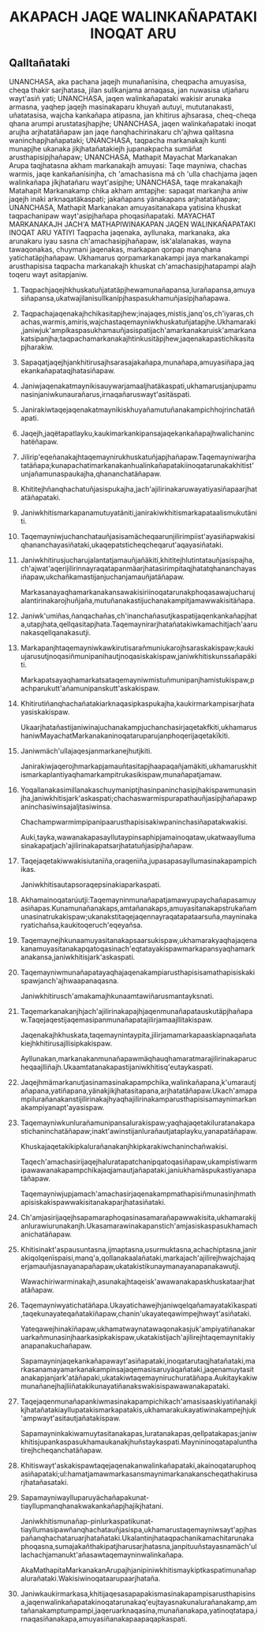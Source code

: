 <h1 align='center'>AKAPACH JAQE WALINKAÑAPATAKI INOQAT ARU</h1>
<h2>Qalltañataki</h2>
<p>UNANCHASA, aka pachana jaqejh munañanïsina, cheqpacha amuyasisa, cheqa thakir sarjhatasa, jilan sullkanjama arnaqasa, jan nuwasisa utjañaru wayt'asiñ yati;
UNANCHASA, jaqen walinkañapataki wakisir arunaka armasna, yaqhep jaqejh masinakaparu khuyañ autuyi, mututanakasti, uñatatasisa, wajcha kankañapa atipasna, jan khitirus ajhsarasa, cheq-cheqa qhana arumpi arustatasjhapjhe;
UNANCHASA, jaqen walinkañapataki inoqat arujha arjhatatäñapaw jan jaqe ñanqhachirinakaru ch'ajhwa qalítasna waninchapjhañapataki;
UNANCHASA, taqpacha markanakajh kunti munapjhe ukanaka jikjhatañatakiejh jupanakpacha sumäñat arusthapisipjhañapaw;
UNANCHASA, Mathapit Mayachat Markanakan Arupa taqjhatasna akham markanakajh amuyasi: Taqe mayniwa, chachas warmis, jaqe kankañanísinjha, ch 'amachasisna má ch 'ulla chachjama jaqen walinkañapa jíkjhatañaru wayt'asipjhe;
UNANCHASA, taqe mrakanakajh Matahapit Markanakamp chika akham amtapjhe: sapaqat markanjha aniw jaqejh inaki arknaqatäkaspati; jakañapans yänakapans arjhatatäñapaw;
UNANCHASA, Mathapit Markanakan amuyasitanakapa yatisina khuskat taqpachanipaw wayt'asipjhañapa phoqasiñapataki.
MAYACHAT MARKANAKAJH JACH'A MATHAPIWINAKAPAN JAQEN WALINKAÑAPATAKI INOQAT ARU YATIYI
Taqpacha jaqenaka, ayllunaka, markanaka, aka arunakaru iyau sasna ch'amachasipjhañapaw, isk'alalanakas, wayna tawaqonakas, chuymani jaqenakas, markapan qorpap manqhana yatichatäpjhañapaw. Ukhamarus qorpamarkanakampi jaya markanakampi arusthapisisa taqpacha markanakajh khuskat ch'amachasipjhatapampi alajh toqeru wayt asitapjaniw.</p>
<ol>
  <li>
    <p>Taqpachjaqejhkhuskatuñjatatäpjhewamunañapansa,lurañapansa,amuyasiñapansa,ukatwajilanisullkanípjhaspasukhamuñjasipjhañapawa.</p>
  </li>
  <li>
    <p>Taqpachajaqenakajhchikasitapjhew;inajaqes,mistis,janq'os,ch'iyaras,chachas,warmis,amiris,wajchastaqemayniwkhuskatuñjatapjhe.Ukhamaraki,janiwjuk'ampíkaspasukhamauñjasispatijach'amarkanakaruisk'amarkanakatsipanjha;taqpachamarkanakajhtinkusitäpjhew,jaqenakapastichikasitapjharakiw.</p>
  </li>
  <li>
    <p>Sapaqatjaqejhjankhitirusajhsarasajakañapa,munañapa,amuyasiñapa,jaqekankañapataqjhatasiñapaw.</p>
  </li>
  <li>
    <p>Janiwjaqenakatmaynikisauywarjamaaljhatäkaspati,ukhamarusjanjupamunasinjaniwkunaurañarus,irnaqañaruswayt'asitäspati.</p>
  </li>
  <li>
    <p>Janirakiwtaqejaqenakatmaynikiskhuyañamutuñanakampichhojrinchatäñapati.</p>
  </li>
  <li>
    <p>Jaqejh,jaqëtapatlayku,kaukimarkankipansajaqekankañapajhwalichaninchatëñapaw.</p>
  </li>
  <li>
    <p>Jilirip'eqeñanakajhtaqemaynirukhuskatuñjapjhañapaw.Taqemayniwarjhatatäñapa;kunapachatimarkanakanhualinkañapatakiinoqatarunakakhitist'unjañamunaspaukajha,qhananchatäñapaw.</p>
  </li>
  <li>
    <p>Khititejhñanqhachatuñjasispukajha,jach'ajilirinakaruwayatiyasiñapaarjhatatäñapataki.</p>
  </li>
  <li>
    <p>Janiwkhitismarkapanamutuyatäniti,janirakiwkhitismarkapataalismukutäniti.</p>
  </li>
  <li>
    <p>Taqemayniwjuchanchatauñjasisamächeqaarunjilirimpiist'ayasiñapwakisiqhananchayasiñataki,ukaqepatsticheqcheqarut'aqayasiñataki.</p>
  </li>
  <li>
    <p>Janiwkhitirusjucharujalantatjamauñjañäkiti,khititejhlutintatauñjasispajha,ch'ajwat'aqerijilirinnayraqatapanmäarjhatasirimpitaqjhatatqhananchayasiñapaw,ukchañkamastijanjuchanjamauñjatäñapaw.</p>
    <p>Markasanayaqhamarkanakansawakisiriinoqatarunakphoqasawajucharujalantirinakarojhuñjaña,mutuñanakastijuchanakampitjamawwakisitäñapa.</p>
  </li>
  <li>
    <p>Janiwk'umiñas,ñanqachañas,ch'inanchañasutjkaspatijaqenkankañapjhata,utapjhata,qellqasitapjhata.Taqemaynirarjhatañatakiwkamachitjach'aarunakasqellqanakasutji.</p>
  </li>
  <li>
    <p>Markapanjhtaqemayniwkawkirutisarañmuniukarojhsaraskakispaw;kaukiujarusutjnoqasiñmunipanihautjnoqasiskakispaw,janiwkhitiskunssañapäkiti.</p>
    <p>Markapatsayaqhamarkatsataqemayniwmistuñmunipanjhamistukispaw,pachparukutt'añamunipanskutt'askakispaw.</p>
  </li>
  <li>
    <p>Khitirutiñanqhachañatakiarknaqasipkaspukajha,kaukirmarkampisarjhatayasiskakispaw.</p>
    <p>Ukaarjhatañastijaniwinajuchanakampjuchanchasirjaqetakfkiti,ukhamarushaniwMayachatMarkanakaninoqataruparujanphoqerijaqetakïkiti.</p>
  </li>
  <li>
    <p>Janiwmäch'ullajaqesjanmarkanejhutjkiti.</p>
    <p>Janirakiwjaqerojhmarkapjamauñtasitapjhaapaqañjamäkiti,ukhamaruskhitismarkaplantiyaqhamarkampitrukasikispaw,munañapatjamaw.</p>
  </li>
  <li>
    <p>Yoqallanakasimillanakaschuymaniptjhasinpaninchasipjhakispawmunasinjha,janiwkhitisjark'askaspati;chachaswarmispurapathauñjasipjhañapawpaninchasiwinsajaljtasiwinsa.</p>
    <p>Chachampwarmimpipanipaarusthapisisakiwpaninchasiñapatakwakisi.</p>
    <p>Auki,tayka,wawanakapasayllutaypinsaphipjamainoqataw,ukatwaayllumasinakapatjach'ajilirinakapatsarjhatatuñjasipjhañapaw.</p>
  </li>
  <li>
    <p>Taqejaqetakiwwakisiutanïña,oraqenïña,jupasapasayllumasinakapampichikas.</p>
    <p>Janiwkhitisautapsoraqepsinakiaparkaspati.</p>
  </li>
  <li>
    <p>Akhamainoqatarúutji:Taqemayninmunañapatjamawyupaychañapasamuyasiñapas.Kunamunañanakaps,amtañanakaps,amuyasitanakapstrukañamunasinatrukakispaw;ukanakstitaqejaqennayraqatapataarsuña,mayninakaryatichañsa,kaukitoqeruch'eqeyañsa.</p>
  </li>
  <li>
    <p>Taqemaynejhkunaamuyasitanakapsaarsukispaw,ukhamarakyaqhajaqenakanamuyasitanakapqatoqasinach'eqtatayakispawmarkapansyaqhamarkanakansa,janiwkhitisjark'askaspati.</p>
  </li>
  <li>
    <p>Taqemayniwmunañapatayaqhajaqenakampiarusthapisisamathapisiskakispawjanch'ajhwaapanaqasna.</p>
    <p>Janiwkhitirusch'amakamajhkunaamtawiñarusmantayksnati.</p>
  </li>
  <li>
    <p>Taqemarkanakanjhjach'ajilirinakapajhjaqenmunañapatauskutäpjhañapaw.Taqejaqestijaqemasipanmunañapatajilirjamaajllitakispaw.</p>
    <p>Jaqenakajhkhuskata,taqemaynintaypita,jilirjamamarkapaaskiapnaqañatakiejhkhitirusajllisipkakispaw.</p>
    <p>Ayllunakan,markanakanmunañapawmäqhauqhamaratmarajilirinakaparucheqaajlliñajh.Ukaamtatanakapastijaniwkhitisq'eutaykaspati.</p>
  </li>
  <li>
    <p>Jaqejhmämarkanutjasinamasinakapampchika,walinkañapana,k'umarautjañapana,yatiñapana,yänakjikjhatasitapana,arjhatatäñapaw.Ukach'amapampilurañanakanstijilirinakajhyaqhajilirinakamparusthapisisamaynimarkanakampiyanapt'ayasispaw.</p>
  </li>
  <li>
    <p>TaqemayniwkunlurañamunipansaIurakispaw;yaqhajaqetakiIuratanakapastichaninchatäñapaw;inakt'awinstijanlurañautjataplayku,yanapatäñapaw.</p>
    <p>Khuskajaqetakikipkalurañanakanjhkipkarakiwchaninchañwakisi.</p>
    <p>Taqech'amachasirijaqejhaIuratapatchanipqatoqasiñapaw,ukampistiwarmipawawanakapampchikajaqjamautjañapataki,janiukhamäspukastiyanapatäñapaw.</p>
    <p>Taqemayniwjupjamach'amachasirjaqenakampmathapisiñmunasinjhmathapisiskakispawwakisitanakaparjhatasiñataki.</p>
  </li>
  <li>
    <p>Ch'amjasirijaqejhsapamaraphoqasinasamarañapawwakisita,ukhamarakijanlurawiurunakanjh.Ukasamarawinakapanstich'amjasiskaspasukhamachanichatäñapaw.</p>
  </li>
  <li>
    <p>Khitisinakt'aspausuntasna,ijmaptasna,usurmuktasna,achachiptasna,janirakiqolqenïspaisi,manq'a,qollanakaalañataki,markajach'ajilirejhwajchajaqerjamauñjasnayanapañapaw,ukatakistikunaymanayanapanakawutji.</p>
    <p>Wawachiriwarminakajh,asunakajhtaqeisk'awawanakapaskhuskataarjhatatäñapaw.</p>
  </li>
  <li>
    <p>Taqemayniwyatichatäñapa.Ukayatichawejhjaniwqelqañamayatakïkaspati,taqekunayateqañatakïñapaw,chanin'ukayateqawimpejhwayt'asiñataki.</p>
    <p>Yateqawejhinakïñapaw,ukhamatwaynatawaqonakasjuk'ampiyatiñanakaruarkañmunasinjhaarkasipkakispaw,ukatakistijach'ajilirejhtaqemaynitakiyanapanakuchañapaw.</p>
    <p>Sapamayninjaqekankañapawayt'asiñapataki,inoqatarutaqjhatañataki,markasanamayamarkanakampinsajaqemasisaruyäqañataki,jaqenamuytasitanakapjanjark'atäñapaki,ukatakiwtaqemayniruchuratäñapa.Aukitaykakiwmunañanejhajliiñatakikunayatiñanakswakisispawawanakapataki.</p>
  </li>
  <li>
    <p>Taqejaqenmunañapankiwmasinakapampichikach'amasisaaskiyatiñanakjikjhatañatakiayllupatakismarkapatakis,ukhamarakukayatiwinakampejhjuk'ampwayt'asitautjañatakispaw.</p>
    <p>Sapamayninkakiwamuytasitanakapas,luratanakapas,qellpatakapas;janiwkhitisjupankaspasukhamaukanakjhuñstaykaspati.Maynininoqatapalunthatirejhcheqanchatäñapaw.</p>
  </li>
  <li>
    <p>Khitiswayt'askakispawtaqejaqenakanwalinkañapataki,akainoqataruphoqasiñapataki;ul:hamatjamawmarkasansmaynimarkanakanscheqathakirusarjhatañasataki.</p>
  </li>
  <li>
    <p>Sapamayniwaylluparuyächañapakunat-tiayllupmanqhanakwakankañapjhajikjhatani.</p>
    <p>Janiwkhitismunañap-pinlurkaspatikunat-tiayllumasipawñanqhachatauñjasispa,ukhamarustaqemayniwsayt'apjhaspañanqhachataruarjhatañataki.Ukalantinjhataqpachanikamachitarunakaphoqasna,sumajakañthakipatjharusarjhatasna,janpituuñstayasnamäch'ullachachjamanukt'añasawtaqemayninwalinkañapa.</p>
    <p>AkaMathapitaMarkanakanArupajhjanipiniwkhitismaykiptkaspatimunañapalurañataki.Wakisiwinoqataarupaarjhataña.</p>
  </li>
  <li>
    <p>Janiwkaukirmarkasa,khitijaqesasapapakismasinakapampisarusthapisinsa,jaqenwalinkañapatakinoqatarunakaq'eujtayasnakunalurañanakamp,amtañanakamptumpampi,jaqeruarknaqasina,munañanakapa,yatinoqtatapa,irnaqasiñanakapa,amuyasiñanakapaapaqapkaspati.</p>
  </li>
</ol>